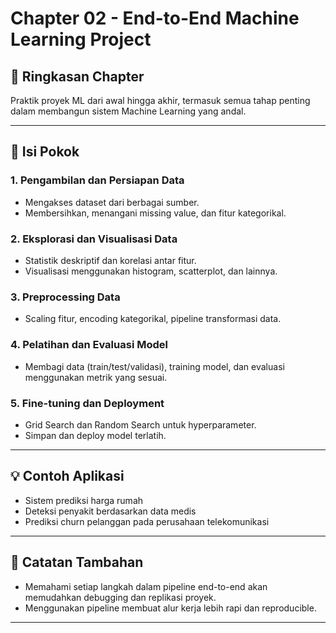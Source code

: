 # Chapter 02 - End-to-End Machine Learning Project

## 📘 Ringkasan Chapter
Praktik proyek ML dari awal hingga akhir, termasuk semua tahap penting dalam membangun sistem Machine Learning yang andal.

---

## 📌 Isi Pokok
### 1. Pengambilan dan Persiapan Data
- Mengakses dataset dari berbagai sumber.
- Membersihkan, menangani missing value, dan fitur kategorikal.

### 2. Eksplorasi dan Visualisasi Data
- Statistik deskriptif dan korelasi antar fitur.
- Visualisasi menggunakan histogram, scatterplot, dan lainnya.

### 3. Preprocessing Data
- Scaling fitur, encoding kategorikal, pipeline transformasi data.

### 4. Pelatihan dan Evaluasi Model
- Membagi data (train/test/validasi), training model, dan evaluasi menggunakan metrik yang sesuai.

### 5. Fine-tuning dan Deployment
- Grid Search dan Random Search untuk hyperparameter.
- Simpan dan deploy model terlatih.

---

## 💡 Contoh Aplikasi
- Sistem prediksi harga rumah
- Deteksi penyakit berdasarkan data medis
- Prediksi churn pelanggan pada perusahaan telekomunikasi

---

## 🧠 Catatan Tambahan
- Memahami setiap langkah dalam pipeline end-to-end akan memudahkan debugging dan replikasi proyek.
- Menggunakan pipeline membuat alur kerja lebih rapi dan reproducible.

---
